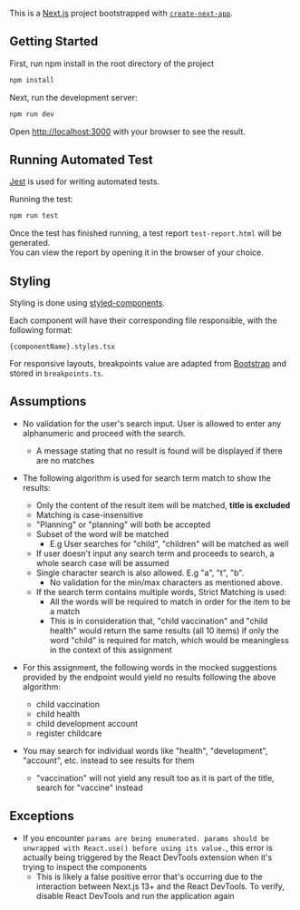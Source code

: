 This is a [Next.js](https://nextjs.org) project bootstrapped with [`create-next-app`](https://nextjs.org/docs/app/api-reference/cli/create-next-app).

## Getting Started

First, run npm install in the root directory of the project

```bash
npm install
```

Next, run the development server:

```bash
npm run dev
```

Open [http://localhost:3000](http://localhost:3000) with your browser to see the result.

## Running Automated Test

[Jest](https://jestjs.io/) is used for writing automated tests.

Running the test:

```bash
npm run test
```

Once the test has finished running, a test report `test-report.html` will be generated.<br>
You can view the report by opening it in the browser of your choice.

## Styling

Styling is done using [styled-components](https://styled-components.com/).

Each component will have their corresponding file responsible, with the following format:

```
{componentName}.styles.tsx
```

For responsive layouts, breakpoints value are adapted from [Bootstrap](https://getbootstrap.com/docs/5.0/layout/breakpoints/) and stored in `breakpoints.ts`.

## Assumptions

- No validation for the user's search input. User is allowed to enter any alphanumeric and proceed with the search.

  - A message stating that no result is found will be displayed if there are no matches

- The following algorithm is used for search term match to show the results:
  - Only the content of the result item will be matched, **title is excluded**
  - Matching is case-insensitive
  - "Planning" or "planning" will both be accepted
  - Subset of the word will be matched
    - E.g User searches for "child", "children" will be matched as well
  - If user doesn't input any search term and proceeds to search, a whole search case will be assumed
  - Single character search is also allowed. E.g "a", "t", "b".
    - No validation for the min/max characters as mentioned above.
  - If the search term contains multiple words, Strict Matching is used:
    - All the words will be required to match in order for the item to be a match
    - This is in consideration that, "child vaccination" and "child health" would return the same results (all 10 items) if only the word "child" is required for match, which would be meaningless in the context of this assignment
- For this assignment, the following words in the mocked suggestions provided by the endpoint would yield no results following the above algorithm:
  - child vaccination
  - child health
  - child development account
  - register childcare
- You may search for individual words like "health", "development", "account", etc. instead to see results for them
  - "vaccination" will not yield any result too as it is part of the title, search for "vaccine" instead

## Exceptions

- If you encounter `params are being enumerated. params should be unwrapped with React.use() before using its value.`, this error is actually being triggered by the React DevTools extension when it's trying to inspect the components
  - This is likely a false positive error that's occurring due to the interaction between Next.js 13+ and the React DevTools. To verify, disable React DevTools and run the application again
